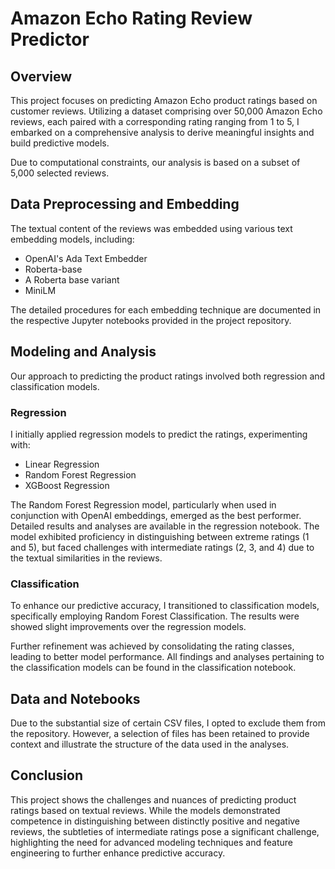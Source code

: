 # Amazon Echo Rating Review Predictor

## Overview
This project focuses on predicting Amazon Echo product ratings based on customer reviews. Utilizing a dataset comprising over 50,000 Amazon Echo reviews, each paired with a corresponding rating ranging from 1 to 5, I embarked on a comprehensive analysis to derive meaningful insights and build predictive models.

Due to computational constraints, our analysis is based on a subset of 5,000 selected reviews.

## Data Preprocessing and Embedding
The textual content of the reviews was embedded using various text embedding models, including:
- OpenAI's Ada Text Embedder
- Roberta-base
- A Roberta base variant
- MiniLM

The detailed procedures for each embedding technique are  documented in the respective Jupyter notebooks provided in the project repository.

## Modeling and Analysis
Our approach to predicting the product ratings involved both regression and classification models.

### Regression
I initially applied regression models to predict the ratings, experimenting with:
- Linear Regression
- Random Forest Regression
- XGBoost Regression

The Random Forest Regression model, particularly when used in conjunction with OpenAI embeddings, emerged as the best performer. Detailed results and analyses are available in the regression notebook. The model exhibited proficiency in distinguishing between extreme ratings (1 and 5), but faced challenges with intermediate ratings (2, 3, and 4) due to the textual similarities in the reviews.

### Classification
To enhance our predictive accuracy, I transitioned to classification models, specifically employing Random Forest Classification. The results were showed slight improvements over the regression models.

Further refinement was achieved by consolidating the rating classes, leading to better model performance. All findings and  analyses pertaining to the classification models can be found in the classification notebook.

## Data and Notebooks
Due to the substantial size of certain CSV files, I opted to exclude them from the repository. However, a selection of files has been retained to provide context and illustrate the structure of the data used in the analyses.

## Conclusion
This project shows the challenges and nuances of predicting product ratings based on textual reviews. While the models demonstrated competence in distinguishing between distinctly positive and negative reviews, the subtleties of intermediate ratings pose a significant challenge, highlighting the need for advanced modeling techniques and feature engineering to further enhance predictive accuracy.
